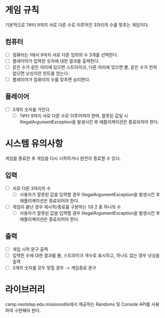 # 게임 규칙
기본적으로 1부터 9까지 서로 다른 수로 이루어진 3자리의 수를 맞추는 게임이다.

## 컴퓨터
- [ ] 컴퓨터는 1에서 9까지 서로 다른 임의의 수 3개를 선택한다.
- [ ] 플레이어가 입력한 숫자에 대한 결과를 출력한다.
- [ ] 같은 수가 같은 자리에 있으면 스트라이크, 다른 자리에 있으면 볼, 같은 수가 전혀 없으면 낫싱이란 힌트를 얻는다.
- [ ] 플레이어가 컴퓨터의 수를 맞추면 승리한다.

## 플레이어
- [ ] 3개의 숫자를 가진다.
  - [ ] 1부터 9까지 서로 다른 수로 이루어져야 한며, 잘못된 값일 시 IllegalArgumentException을 발생시킨 후 애플리케이션은 종료되어야 한다.

# 시스템 유의사항
게임을 종료한 후 게임을 다시 시작하거나 완전히 종료할 수 있다.

## 입력
- [ ] 서로 다른 3자리의 수
  - [ ] 사용자가 잘못된 값을 입력할 경우 IllegalArgumentException을 발생시킨 후 애플리케이션은 종료되어야 한다.
- [ ] 게임이 끝난 경우 재시작/종료를 구분하는 1과 2 중 하나의 수
  - [ ] 사용자가 잘못된 값을 입력할 경우 IllegalArgumentException을 발생시킨 후 애플리케이션은 종료되어야 한다.

## 출력
- [ ] 게임 시작 문구 출력
- [ ] 입력한 수에 대한 결과를 볼, 스트라이크 개수로 표시하고, 하나도 없는 경우 낫싱을 출력
- [ ] 3개의 숫자를 모두 맞힐 경우 -> 게임종료 문구

# 라이브러리
camp.nextstep.edu.missionutils에서 제공하는 Randoms 및 Console API를 사용하여 구현해야 한다.